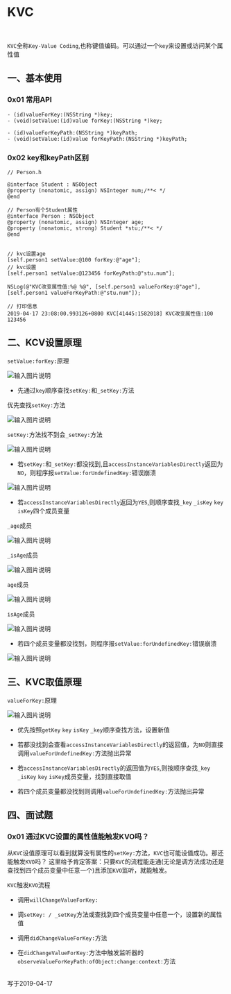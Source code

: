 # KVC

<br>

`KVC`全称`Key-Value Coding`,也称键值编码。可以通过一个`key`来设置或访问某个属性值


## 一、基本使用

### 0x01 常用API

```
- (id)valueForKey:(NSString *)key;
- (void)setValue:(id)value forKey:(NSString *)key;

- (id)valueForKeyPath:(NSString *)keyPath;
- (void)setValue:(id)value forKeyPath:(NSString *)keyPath;
```

### 0x02 key和keyPath区别

```
// Person.h

@interface Student : NSObject
@property (nonatomic, assign) NSInteger num;/**< */
@end

// Person有个Student属性
@interface Person : NSObject
@property (nonatomic, assign) NSInteger age;
@property (nonatomic, strong) Student *stu;/**< */
@end


// kvc设置age
[self.person1 setValue:@100 forKey:@"age"];
// kvc设置
[self.person1 setValue:@123456 forKeyPath:@"stu.num"];

NSLog(@"KVC改变属性值:%@ %@", [self.person1 valueForKey:@"age"], [self.person1 valueForKeyPath:@"stu.num"]);

// 打印信息
2019-04-17 23:08:00.993126+0800 KVC[41445:1582018] KVC改变属性值:100 123456
```


## 二、KCV设置原理

`setValue:forKey:`原理

![输入图片说明](https://images.gitee.com/uploads/images/2019/0418/100921_07ac55a0_1355277.png "Snip20190418_16.png")

- 先通过`key`顺序查找`setKey:`和`_setKey:`方法

优先查找`setKey:`方法

![输入图片说明](https://images.gitee.com/uploads/images/2019/0418/093745_8cd6025e_1355277.png "Snip20190418_13.png")

`setKey:`方法找不到会`_setKey:`方法

![输入图片说明](https://images.gitee.com/uploads/images/2019/0418/093430_e4f521bb_1355277.png "Snip20190417_11.png")


- 若`setKey:`和`_setKey:`都没找到,且`accessInstanceVariablesDirectly`返回为`NO`，则程序报`setValue:forUndefinedKey:`错误崩溃

![输入图片说明](https://images.gitee.com/uploads/images/2019/0418/093922_33ea157d_1355277.png "Snip20190417_12.png")


- 若`accessInstanceVariablesDirectly`返回为`YES`,则顺序查找`_key` `_isKey` `key` `isKey`四个成员变量


`_age`成员

![输入图片说明](https://images.gitee.com/uploads/images/2019/0418/093957_bdc20463_1355277.png "Snip20190417_2.png")


`_isAge`成员

![输入图片说明](https://images.gitee.com/uploads/images/2019/0418/094144_232e62a3_1355277.png "Snip20190417_3.png")


`age`成员

![输入图片说明](https://images.gitee.com/uploads/images/2019/0418/094221_af1fea62_1355277.png "Snip20190417_4.png")

`isAge`成员

![输入图片说明](https://images.gitee.com/uploads/images/2019/0418/094302_c51e302e_1355277.png "Snip20190417_6.png")

- 若四个成员变量都没找到，则程序报`setValue:forUndefinedKey:`错误崩溃

![输入图片说明](https://images.gitee.com/uploads/images/2019/0418/094325_2e4cf8cf_1355277.png "Snip20190417_7.png")

## 三、KVC取值原理

`valueForKey:`原理

![输入图片说明](https://images.gitee.com/uploads/images/2019/0419/094650_6503cb26_1355277.png "Snip20190419_19.png")


- 优先按照`getKey` `key` `isKey` `_key`顺序查找方法，设置新值

- 若都没找到会查看`accessInstanceVariablesDirectly`的返回值，为`NO`则直接调用`valueForUndefinedKey:`方法抛出异常

- 若`accessInstanceVariablesDirectly`的返回值为`YES`,则按顺序查找`_key` `_isKey` `key` `isKey`成员变量，找到直接取值

- 若四个成员变量都没找到则调用`valueForUndefinedKey:`方法抛出异常

## 四、面试题

### 0x01 通过KVC设置的属性值能触发KVO吗？

从`KVC`设值原理可以看到就算没有属性的`setKey:`方法，`KVC`也可能设值成功。那还能触发`KVO`吗？ 这里给予肯定答案：只要`KVC`的流程能走通(无论是调方法成功还是查找到四个成员变量中任意一个)且添加`KVO`监听，就能触发。

`KVC`触发`KVO`流程

- 调用`willChangeValueForKey:`

- 调`setKey: / _setKey`方法或查找到四个成员变量中任意一个，设置新的属性值

- 调用`didChangeValueForKey:`方法

- 在`didChangeValueForKey:`方法中触发监听器的`observeValueForKeyPath:ofObject:change:context:`方法


<br>
写于2019-04-17
<br>

